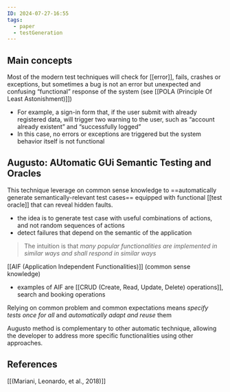 ```yaml
---
ID: 2024-07-27-16:55
tags:
  - paper
  - testGeneration
---
```

## Main concepts

Most of the modern test techniques will check for [[error]], fails, crashes or exceptions, but sometimes a bug is not an error but unexpected and confusing “functional” response of the system (see [[POLA (Principle Of Least Astonishment)]])
- For example, a sign-in form that, if the user submit with already registered data, will trigger two warning to the user, such as “account already existent” and “successfully logged”
- In this case, no errors or exceptions are triggered but the system behavior itself is not functional

## Augusto: AUtomatic GUi Semantic Testing and Oracles

This technique leverage on common sense knowledge to ==automatically generate semantically-relevant test cases== equipped with functional [[test oracle]] that can reveal hidden faults.
- the idea is to generate test case with useful combinations of actions, and not random sequences of actions
- detect failures that depend on the semantic of the application

> The intuition is that *many popular functionalities are implemented in similar ways and shall respond in similar ways*

[[AIF (Application Independent Functionalities)]] (common sense knowledge)
- examples of AIF are [[CRUD (Create, Read, Update, Delete) operations]], search and booking operations

Relying on common problem and common expectations means *specify tests once for all* and *automatically adapt and reuse* them

Augusto method is complementary to other automatic technique, allowing the developer to address more specific functionalities using other approaches.

## References
[[(Mariani, Leonardo, et al., 2018)]]